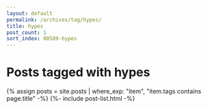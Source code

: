 ```yaml
---
layout: default
permalink: /archives/tag/hypes/
title: hypes
post_count: 1
sort_index: 00589-hypes
---
```

<h1 class="page-heading">Posts tagged with hypes</h1>
{% assign posts = site.posts | where_exp: "item", "item.tags contains page.title" -%}
{%- include post-list.html -%}
